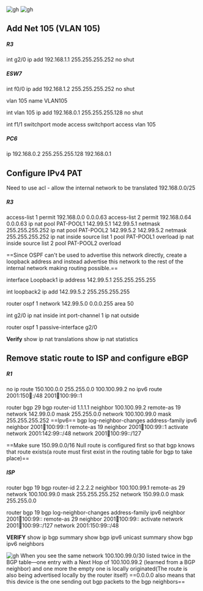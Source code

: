 ![gh](https://raw.githubusercontent.com/ndriannazriel04/Advanced-Network-Tech/main/obsidian/images1733065059000drn94b.png)
![gh](https://raw.githubusercontent.com/ndriannazriel04/Advanced-Network-Tech/main/obsidian/images1733066082000m0jl3o.png)

## Add Net 105 (VLAN 105)
##### R3 
int g2/0
ip add 192.168.1.1 255.255.255.252
no shut

##### ESW7
int f0/0
ip add 192.168.1.2 255.255.255.252
no shut

vlan 105
name VLAN105

int vlan 105
ip add 192.168.0.1 255.255.255.128
no shut

int f1/1
switchport mode access
switchport access vlan 105

##### PC6
ip 192.168.0.2 255.255.255.128 192.168.0.1

## Configure IPv4 PAT 
Need to use acl - allow the internal network to be translated 192.168.0.0/25

##### R3
access-list 1 permit 192.168.0.0 0.0.0.63
access-list 2 permit 192.168.0.64 0.0.0.63
ip nat pool PAT-POOL1 142.99.5.1 142.99.5.1 netmask 255.255.255.252
ip nat pool PAT-POOL2 142.99.5.2 142.99.5.2 netmask 255.255.255.252
ip nat inside source list 1 pool PAT-POOL1 overload
ip nat inside source list 2 pool PAT-POOL2 overload

==Since OSPF can't be used to advertise this network directly, create a loopback address and instead advertise this network to the rest of the internal network making routing possible.==

interface Loopback1
ip address 142.99.5.1 255.255.255.255

int loopback2
ip add 142.99.5.2 255.255.255.255

router ospf 1
network 142.99.5.0 0.0.0.255 area 50

int g2/0
ip nat inside
int port-channel 1
ip nat outside

router ospf 1
passive-interface g2/0

**Verify**
show ip nat translations
show ip nat statistics

## Remove static route to ISP and configure eBGP

##### R1
no ip route 150.100.0.0 255.255.0.0 100.100.99.2
no ipv6 route 2001:150:100::/48 2001:100:100:99::1

router bgp 29
bgp router-id 1.1.1.1
neighbor 100.100.99.2 remote-as 19
network 142.99.0.0 mask 255.255.0.0
network 100.100.99.0 mask 255.255.255.252
==Ipv6==
bgp log-neighbor-changes
address-family ipv6
neighbor 2001:100:100:99::1 remote-as 19
neighbor 2001:100:100:99::1 activate
network 2001:142:99::/48 
network 2001:100:100:99::/127 

==Make sure 150.99.0.0/16 Null route is configured first so that bgp knows that route exists(a route must first exist in the routing table for bgp to take place)==

##### ISP
router bgp 19
bgp router-id 2.2.2.2 
neighbor 100.100.99.1 remote-as 29
network 100.100.99.0 mask 255.255.255.252
network 150.99.0.0 mask 255.255.0.0

router bgp 19
bgp log-neighbor-changes
address-family ipv6
neighbor 2001:100:100:99:: remote-as 29
neighbor 2001:100:100:99:: activate
network 2001:100:100:99::/127
network 2001:150:99::/48

**VERIFY**
show ip bgp summary
show bgp ipv6 unicast summary
show bgp ipv6 neighbors

 ![gh](https://raw.githubusercontent.com/ndriannazriel04/Advanced-Network-Tech/main/obsidian/images17330663210008xlkbm.png)
When you see the same network 100.100.99.0/30 listed twice in the BGP table—one entry with a Next Hop of 100.100.99.2 (learned from a BGP neighbor) and one more the empty one is locally originated(The route is also being advertised locally by the router itself)
==0.0.0.0 also means that this device is the one sending out bgp packets to the bgp neighbors==

